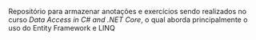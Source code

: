 Repositório para armazenar anotações e exercícios sendo realizados no curso *Data Access in C# and .NET Core*, o qual aborda principalmente o uso do Entity Framework e LINQ
